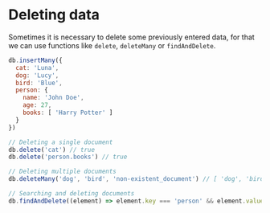 # Deleting data

Sometimes it is necessary to delete some previously entered data, for that we can use functions like `delete`, `deleteMany` or `findAndDelete`.

```js
db.insertMany({
  cat: 'Luna',
  dog: 'Lucy',
  bird: 'Blue',
  person: {
    name: 'John Doe',
    age: 27,
    books: [ 'Harry Potter' ]
  }
})

// Deleting a single document
db.delete('cat') // true
db.delete('person.books') // true

// Deleting multiple documents
db.deleteMany('dog', 'bird', 'non-existent_document') // [ 'dog', 'bird' ]

// Searching and deleting documents
db.findAndDelete((element) => element.key === 'person' && element.value.name === 'John Doe') // Array { ... }
```
